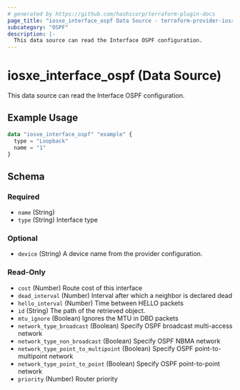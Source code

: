 ```yaml
---
# generated by https://github.com/hashicorp/terraform-plugin-docs
page_title: "iosxe_interface_ospf Data Source - terraform-provider-iosxe"
subcategory: "OSPF"
description: |-
  This data source can read the Interface OSPF configuration.
---
```


# iosxe_interface_ospf (Data Source)

This data source can read the Interface OSPF configuration.

## Example Usage

```terraform
data "iosxe_interface_ospf" "example" {
  type = "Loopback"
  name = "1"
}
```

<!-- schema generated by tfplugindocs -->
## Schema

### Required

- `name` (String)
- `type` (String) Interface type

### Optional

- `device` (String) A device name from the provider configuration.

### Read-Only

- `cost` (Number) Route cost of this interface
- `dead_interval` (Number) Interval after which a neighbor is declared dead
- `hello_interval` (Number) Time between HELLO packets
- `id` (String) The path of the retrieved object.
- `mtu_ignore` (Boolean) Ignores the MTU in DBD packets
- `network_type_broadcast` (Boolean) Specify OSPF broadcast multi-access network
- `network_type_non_broadcast` (Boolean) Specify OSPF NBMA network
- `network_type_point_to_multipoint` (Boolean) Specify OSPF point-to-multipoint network
- `network_type_point_to_point` (Boolean) Specify OSPF point-to-point network
- `priority` (Number) Router priority
